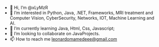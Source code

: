 - 👋 Hi, I’m @xLyMzR
- 👀 I’m interested in Python, Java, .NET, Frameworks, MRI treatment and Computer Vision, CyberSecurity, Networks, IOT, Machine Learning and AI.
- 🌱 I’m currently learning Java, Html, Css, Javascript;
- 💞️ I’m looking to collaborate on JavaProjects.
- 📫 How to reach me leonardomamedeee@gmail.com

<!---
xLyMzR/xLyMzR is a ✨ special ✨ repository because its `README.md` (this file) appears on your GitHub profile.
You can click the Preview link to take a look at your changes.
--->
